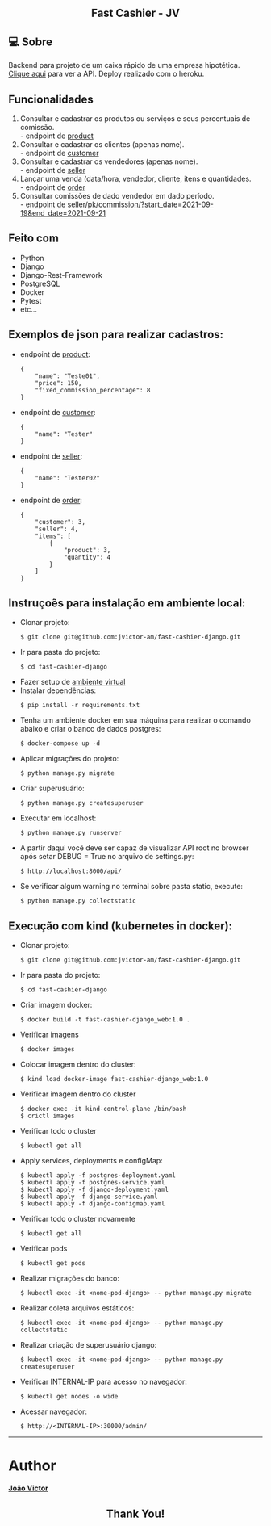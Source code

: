 <h2 align="center">
  Fast Cashier - JV
</h2>

## :computer: Sobre

Backend para projeto de um caixa rápido de uma empresa hipotética. <br/>
[Clique aqui](https://fast-cashier-dj.herokuapp.com/api/) para ver a API. Deploy realizado com o heroku.

## Funcionalidades

  1. Consultar e cadastrar os produtos ou serviços e seus percentuais de comissão. <br/>
    - endpoint de [product](https://fast-cashier-dj.herokuapp.com/api/product/)
  2. Consultar e cadastrar os clientes (apenas nome). <br/>
    - endpoint de [customer](https://fast-cashier-dj.herokuapp.com/api/customer/)
  3. Consultar e cadastrar os vendedores (apenas nome). <br/>
    - endpoint de [seller](https://fast-cashier-dj.herokuapp.com/api/seller/)
  4. Lançar uma venda (data/hora, vendedor, cliente, itens e quantidades. <br/>
    - endpoint de [order](https://fast-cashier-dj.herokuapp.com/api/order/)
  5. Consultar comissões de dado vendedor em dado período. <br/>
    - endpoint de [seller/pk/commission/?start_date=2021-09-19&end_date=2021-09-21](https://fast-cashier-dj.herokuapp.com/api/seller/2/commission/?start_date=2021-09-1&end_date=2021-09-21)

## Feito com

- Python
- Django
- Django-Rest-Framework
- PostgreSQL
- Docker
- Pytest
- etc...

## Exemplos de json para realizar cadastros:
  - endpoint de [product](https://fast-cashier-dj.herokuapp.com/api/product/):
    ```
    {
        "name": "Teste01",
        "price": 150,
        "fixed_commission_percentage": 8
    }
    ```
  - endpoint de [customer](https://fast-cashier-dj.herokuapp.com/api/customer/):
    ```
    {
        "name": "Tester"
    }
    ```
  - endpoint de [seller](https://fast-cashier-dj.herokuapp.com/api/seller/):
    ```
    {
        "name": "Tester02"
    }
    ```
 - endpoint de [order](https://fast-cashier-dj.herokuapp.com/api/order/):
    ```
    {
        "customer": 3,
        "seller": 4,
        "items": [
            {
                "product": 3,
                "quantity": 4
            }
        ]
    }
    ```

## Instruçoẽs para instalação em ambiente local:

  - Clonar projeto:
    ```
    $ git clone git@github.com:jvictor-am/fast-cashier-django.git
    ```
  - Ir para pasta do projeto:
    ```
    $ cd fast-cashier-django
    ```
  - Fazer setup de [ambiente virtual](https://virtualenvwrapper.readthedocs.io/en/latest/install.html)
  - Instalar dependências:
    ```
    $ pip install -r requirements.txt
    ```
  - Tenha um ambiente docker em sua máquina para realizar o comando abaixo e criar o banco de dados postgres:
    ```
    $ docker-compose up -d
    ```
  - Aplicar migrações do projeto:
    ```
    $ python manage.py migrate
    ```
  - Criar superusuário:
    ```
    $ python manage.py createsuperuser
    ```
  - Executar em localhost:
    ```
    $ python manage.py runserver
    ```
  - A partir daqui você deve ser capaz de visualizar API root no browser após setar DEBUG = True no arquivo de settings.py:
    ```
    $ http://localhost:8000/api/
    ```
  - Se verificar algum warning no terminal sobre pasta static, execute:
    ```
    $ python manage.py collectstatic
    ```

## Execução com kind (kubernetes in docker):

  - Clonar projeto:
    ```
    $ git clone git@github.com:jvictor-am/fast-cashier-django.git
    ```
  - Ir para pasta do projeto:
    ```
    $ cd fast-cashier-django
    ```
  <!-- - Fazer setup de [ambiente virtual](https://virtualenvwrapper.readthedocs.io/en/latest/install.html) -->
  - Criar imagem docker:
    ```
    $ docker build -t fast-cashier-django_web:1.0 .
    ```
  - Verificar imagens
    ```
    $ docker images
    ```
  - Colocar imagem dentro do cluster:
    ```
    $ kind load docker-image fast-cashier-django_web:1.0
    ```
  - Verificar imagem dentro do cluster
    ```
    $ docker exec -it kind-control-plane /bin/bash
    $ crictl images
    ```
  - Verificar todo o cluster
    ```
    $ kubectl get all
    ```
  - Apply services, deployments e configMap:
    ```
    $ kubectl apply -f postgres-deployment.yaml
    $ kubectl apply -f postgres-service.yaml
    $ kubectl apply -f django-deployment.yaml
    $ kubectl apply -f django-service.yaml
    $ kubectl apply -f django-configmap.yaml
    ```
  - Verificar todo o cluster novamente
    ```
    $ kubectl get all
    ```
  - Verificar pods
    ```
    $ kubectl get pods
    ```
  - Realizar migrações do banco:
    ```
    $ kubectl exec -it <nome-pod-django> -- python manage.py migrate
    ```
  - Realizar coleta arquivos estáticos:
    ```
    $ kubectl exec -it <nome-pod-django> -- python manage.py collectstatic
    ```
  - Realizar criação de superusuário django:
    ```
    $ kubectl exec -it <nome-pod-django> -- python manage.py createsuperuser
    ```
  - Verificar INTERNAL-IP para acesso no navegador:
    ```
    $ kubectl get nodes -o wide
    ```
  - Acessar navegador:
    ```
    $ http://<INTERNAL-IP>:30000/admin/
    ```

---

# Author

[**João Victor**](https://www.linkedin.com/in/jo%C3%A3o-victor-de-andrade-mesquita-848a09122/)

<h2 align="center">
  Thank You!
</h2>
